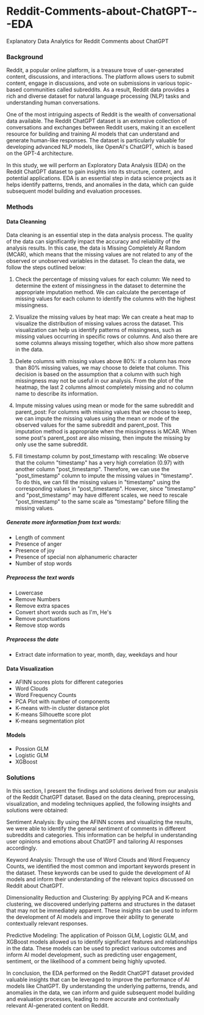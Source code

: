 # Reddit-Comments-about-ChatGPT---EDA
Explanatory Data Analytics for Reddit Comments about ChatGPT

### Background
Reddit, a popular online platform, is a treasure trove of user-generated content, discussions, and interactions. The platform allows users to submit content, engage in discussions, and vote on submissions in various topic-based communities called subreddits. As a result, Reddit data provides a rich and diverse dataset for natural language processing (NLP) tasks and understanding human conversations.

One of the most intriguing aspects of Reddit is the wealth of conversational data available. The Reddit ChatGPT dataset is an extensive collection of conversations and exchanges between Reddit users, making it an excellent resource for building and training AI models that can understand and generate human-like responses. The dataset is particularly valuable for developing advanced NLP models, like OpenAI's ChatGPT, which is based on the GPT-4 architecture.

In this study, we will perform an Exploratory Data Analysis (EDA) on the Reddit ChatGPT dataset to gain insights into its structure, content, and potential applications. EDA is an essential step in data science projects as it helps identify patterns, trends, and anomalies in the data, which can guide subsequent model building and evaluation processes.

### Methods

#### Data Cleanning

Data cleaning is an essential step in the data analysis process. The quality of the data can significantly impact the accuracy and reliability of the analysis results. In this case, the data is Missing Completely At Random (MCAR), which means that the missing values are not related to any of the observed or unobserved variables in the dataset. To clean the data, we follow the steps outlined below:

1. Check the percentage of missing values for each column: We need to determine the extent of missingness in the dataset to determine the appropriate imputation method. We can calculate the percentage of missing values for each column to identify the columns with the highest missingness.

1. Visualize the missing values by heat map: We can create a heat map to visualize the distribution of missing values across the dataset. This visualization can help us identify patterns of missingness, such as missing values occurring in specific rows or columns. And also there are some columns always missing together, which also show more pattens in the data.

1. Delete columns with missing values above 80%: If a column has more than 80% missing values, we may choose to delete that column. This decision is based on the assumption that a column with such high missingness may not be useful in our analysis. From the plot of the heatmap, the last 2 columns almost completely missing and no column name to describe its information.

1. Impute missing values using mean or mode for the same subreddit and parent_post: For columns with missing values that we choose to keep, we can impute the missing values using the mean or mode of the observed values for the same subreddit and parent_post. This imputation method is appropriate when the missingness is MCAR. When some post's parent_post are also missing, then impute the missing by only use the same subreddit. 

1. Fill timestamp column by post_timestamp with rescaling: We observe that the column "timestamp" has a very high correlation (0.97) with another column "post_timestamp". Therefore, we can use the "post_timestamp" column to impute the missing values in "timestamp". To do this, we can fill the missing values in "timestamp" using the corresponding values in "post_timestamp". However, since "timestamp" and "post_timestamp" may have different scales, we need to rescale "post_timestamp" to the same scale as "timestamp" before filling the missing values.

##### Generate more information from text words:
* Length of comment
* Presence of anger
* Presence of joy
* Presence of special non alphanumeric character
* Number of stop words

##### Preprocess the text words
* Lowercase
* Remove Numbers
* Remove extra spaces
* Convert short words such as I'm, He's
* Remove punctuations
* Remove stop words

##### Preprocess the date

* Extract date information to year, month, day, weekdays and hour

#### Data Visualization
* AFINN scores plots for different categories
* Word Clouds
* Word Frequency Counts
* PCA Plot with number of components
* K-means with-in cluster distance plot
* K-means Silhouette score plot
* K-means segmentation plot

#### Models
* Possion GLM
* Logistic GLM
* XGBoost

### Solutions
In this section, I present the findings and solutions derived from our analysis of the Reddit ChatGPT dataset. Based on the data cleaning, preprocessing, visualization, and modeling techniques applied, the following insights and solutions were obtained:

Sentiment Analysis: By using the AFINN scores and visualizing the results, we were able to identify the general sentiment of comments in different subreddits and categories. This information can be helpful in understanding user opinions and emotions about ChatGPT and tailoring AI responses accordingly.

Keyword Analysis: Through the use of Word Clouds and Word Frequency Counts, we identified the most common and important keywords present in the dataset. These keywords can be used to guide the development of AI models and inform their understanding of the relevant topics discussed on Reddit about ChatGPT.

Dimensionality Reduction and Clustering: By applying PCA and K-means clustering, we discovered underlying patterns and structures in the dataset that may not be immediately apparent. These insights can be used to inform the development of AI models and improve their ability to generate contextually relevant responses.

Predictive Modeling: The application of Poisson GLM, Logistic GLM, and XGBoost models allowed us to identify significant features and relationships in the data. These models can be used to predict various outcomes and inform AI model development, such as predicting user engagement, sentiment, or the likelihood of a comment being highly upvoted.

In conclusion, the EDA performed on the Reddit ChatGPT dataset provided valuable insights that can be leveraged to improve the performance of AI models like ChatGPT. By understanding the underlying patterns, trends, and anomalies in the data, we can inform and guide subsequent model building and evaluation processes, leading to more accurate and contextually relevant AI-generated content on Reddit.
